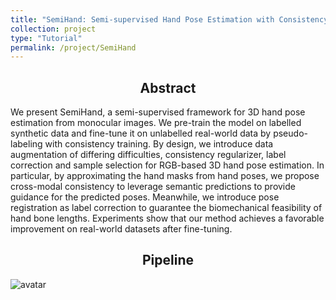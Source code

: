 ```yaml
---
title: "SemiHand: Semi-supervised Hand Pose Estimation with Consistency"
collection: project
type: "Tutorial"
permalink: /project/SemiHand
---
```




<div align='center' ><h2>Abstract</h2></div>

We present SemiHand, a semi-supervised framework for 3D hand pose
estimation from monocular images. We pre-train the model on labelled synthetic data and fine-tune it on unlabelled real-world data by pseudo-labeling with consistency training. 
By design, we introduce data augmentation of differing difficulties, consistency regularizer, label correction and sample selection for RGB-based 3D hand pose estimation.
In particular, by approximating the hand masks from hand poses, we propose cross-modal consistency to leverage semantic predictions to provide guidance for the predicted poses. Meanwhile, we introduce pose registration as label correction to guarantee the biomechanical feasibility of hand bone lengths. Experiments show that our method achieves a favorable improvement on real-world datasets after fine-tuning.



<div align='center' ><h2>Pipeline</h2></div>

![avatar](https://www.mu4yang.com/files/project/semihand/pipeline.jpg)

